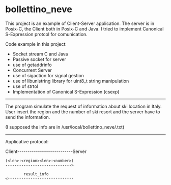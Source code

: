 # bollettino_neve

This project is an example of Client-Server application.
The server is in Posix-C, the Client both in Posix-C and Java.
I tried to implement Canonical S-Expression protcol for comunication.

Code example in this project:
- Socket stream C and Java
- Passive socket for server
- use of getaddrinfo
- Concurrent Server
- use of sigaction for signal gestion
- use of libunistring library for uint8_t string manipulation
- use of strtol
- Implementation of Canonical S-Expression (csexp)

___

The program simulate the request of information about ski location in Italy.
User insert the region and the number of ski resort and the server have to send the information.

(I supposed the info are in /usr/local/bollettino_neve/<region>.txt)

___
Applicative protocol:

Client---------------------------Server

    (<len>:<region><len>:<number>)
    ----------------------------->

            result_info
    <-----------------------------
